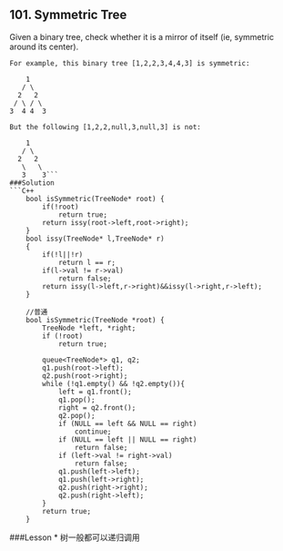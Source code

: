 ## 101. Symmetric Tree
Given a binary tree, check whether it is a mirror of itself (ie, symmetric around its center).

```
For example, this binary tree [1,2,2,3,4,4,3] is symmetric:

    1
   / \
  2   2
 / \ / \
3  4 4  3

But the following [1,2,2,null,3,null,3] is not:

    1
   / \
  2   2
   \   \
   3    3```
###Solution
```C++
    bool isSymmetric(TreeNode* root) {
        if(!root)
            return true;
        return issy(root->left,root->right);
    }
    bool issy(TreeNode* l,TreeNode* r)
    {
        if(!l||!r)
            return l == r;
        if(l->val != r->val)
            return false;
        return issy(l->left,r->right)&&issy(l->right,r->left);
    }
    
    //普通
    bool isSymmetric(TreeNode *root) {
        TreeNode *left, *right;
        if (!root)
            return true;
        
        queue<TreeNode*> q1, q2;
        q1.push(root->left);
        q2.push(root->right);
        while (!q1.empty() && !q2.empty()){
            left = q1.front();
            q1.pop();
            right = q2.front();
            q2.pop();
            if (NULL == left && NULL == right)
                continue;
            if (NULL == left || NULL == right)
                return false;
            if (left->val != right->val)
                return false;
            q1.push(left->left);
            q1.push(left->right);
            q2.push(right->right);
            q2.push(right->left);
        }
        return true;
    }
```
###Lesson
* 
树一般都可以递归调用